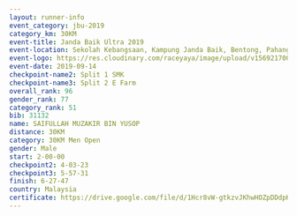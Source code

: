 ```yaml
---
layout: runner-info 
event_category: jbu-2019 
category_km: 30KM 
event-title: Janda Baik Ultra 2019 
event-location: Sekolah Kebangsaan, Kampung Janda Baik, Bentong, Pahang, Malaysia 
event-logo: https://res.cloudinary.com/raceyaya/image/upload/v1569217009/logo/janda-baik_vch1pc.jpg 
event-date: 2019-09-14 
checkpoint-name2: Split 1 SMK 
checkpoint-name3: Split 2 E Farm 
overall_rank: 96
gender_rank: 77
category_rank: 51
bib: 31132
name: SAIFULLAH MUZAKIR BIN YUSOP
distance: 30KM
category: 30KM Men Open
gender: Male
start: 2-00-00
checkpoint2: 4-03-23
checkpoint3: 5-57-31
finish: 6-27-47
country: Malaysia
certificate: https://drive.google.com/file/d/1Hcr8vW-gtkzvJKhwHOZpDDdpKmq4eypW/view?usp=sharing
---
```

